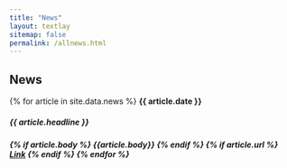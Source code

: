 ```yaml
---
title: "News"
layout: textlay
sitemap: false
permalink: /allnews.html
---
```


## News

<div class="jumbotron">
{% for article in site.data.news %}
<b>{{ article.date }}</b>

<h5>{{ article.headline }}<h5>
{% if article.body %} {{article.body}} {% endif %}
{% if article.url %} <a href= {{article.url}} >Link</a> {% endif %}
{% endfor %}
</div>
